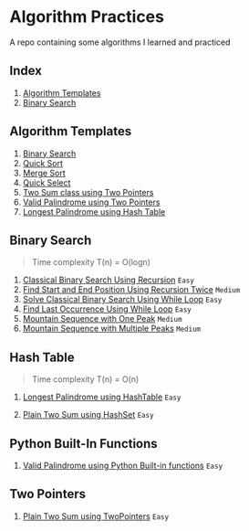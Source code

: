# Algorithm Practices

A repo containing some algorithms I learned and practiced

## Index

1. [Algorithm Templates](#algorithm-templates)
2. [Binary Search](#binary-search)

## Algorithm Templates

1. [Binary Search](https://github.com/yitongknows/algo/blob/main/templates/binary-search-template.py)
2. [Quick Sort](https://github.com/yitongknows/algo/blob/main/templates/quicksort-template.py)
3. [Merge Sort](https://github.com/yitongknows/algo/blob/main/templates/mergesort-template.py)
4. [Quick Select](https://github.com/yitongknows/algo/blob/main/templates/quickselect-template.py)
5. [Two Sum class using Two Pointers](https://github.com/yitongknows/algo/blob/main/templates/twosumclass-template.py)
6. [Valid Palindrome using Two Pointers](https://github.com/yitongknows/algo/blob/main/templates/valid-palindrome-template.py)
7. [Longest Palindrome using Hash Table](https://github.com/yitongknows/algo/blob/main/templates/longest-palindrome-template.py)

## Binary Search

> Time complexity T(n) = O(logn)

1. [Classical Binary Search Using Recursion](https://github.com/yitongknows/algo/blob/main/src/classical-binary-search.py) `Easy`
2. [Find Start and End Position Using Recursion Twice](https://github.com/yitongknows/algo/blob/main/src/double-binary-search.py) `Medium`
3. [Solve Classical Binary Search Using While Loop](https://github.com/yitongknows/algo/blob/main/src/binary-search-whileloop.py) `Easy`
4. [Find Last Occurrence Using While Loop](https://github.com/yitongknows/algo/blob/main/src/binary-search-whileloop2.py) `Easy`
5. [Mountain Sequence with One Peak](https://github.com/yitongknows/algo/blob/main/src/bs-maintain-sequence-max.py) `Medium`
6. [Mountain Sequence with Multiple Peaks](https://github.com/yitongknows/algo/blob/main/src/find-mountain-peak.py) `Medium`

## Hash Table

> Time complexity T(n) = O(n)

1. [Longest Palindrome using HashTable](https://github.com/yitongknows/algo/blob/main/src/longest-palindrome-hashtable.py) `Easy`

2. [Plain Two Sum using HashSet](https://github.com/yitongknows/algo/blob/main/src/plain-two-sum-hash.py) `Easy`

## Python Built-In Functions

1. [Valid Palindrome using Python Built-in functions](https://github.com/yitongknows/algo/blob/main/src/valid-palindrome-python.py) `Easy`

## Two Pointers

1. [Plain Two Sum using TwoPointers](https://github.com/yitongknows/algo/blob/main/src/plain-two-sum-twopointers.py) `Easy`
